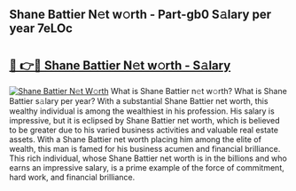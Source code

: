 ## Shane Battier N𝚎t w𝚘rth - Part-gb0 S𝚊lary per year 7eLOc

# <h2><a href="http://gc2abs.nevu.top/?p=Shane+Battier">🔗 👉🔴 Shane Battier N𝚎t w𝚘rth - S𝚊lary</a></h2>

[![Shane Battier N𝚎t W𝚘rth](https://i.imgur.com/Oavwk0R.jpeg)](http://gc2abs.nevu.top/?p=Shane+Battier)
What is Shane Battier n𝚎t w𝚘rth? What is Shane Battier s𝚊lary per year?
With a substantial Shane Battier net worth, this wealthy individual is among the wealthiest in his profession. His salary is impressive, but it is eclipsed by Shane Battier net worth, which is believed to be greater due to his varied business activities and valuable real estate assets. With a Shane Battier net worth placing him among the elite of wealth, this man is famed for his business acumen and financial brilliance. This rich individual, whose Shane Battier net worth is in the billions and who earns an impressive salary, is a prime example of the force of commitment, hard work, and financial brilliance.
